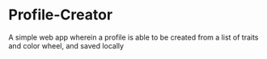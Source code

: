 # Profile-Creator
A simple web app wherein a profile is able to be created from a list of traits and color wheel, and saved locally
